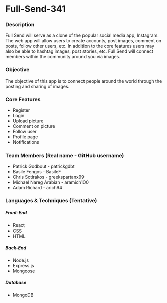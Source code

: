 # Full-Send-341
### Description
Full Send will serve as a clone of the popular social media app, Instagram. The web app will allow users to create accounts, post images, comment on posts, follow other users, etc. In addition to the core features users may also be able to hashtag images, post stories, etc. Full Send will connect members within the community around you via images.

### Objective
The objective of this app is to connect people around the world through the posting and sharing of images.

### Core Features
* Register
* Login
* Upload picture
* Comment on picture
* Follow user
* Profile page
* Notifications

### Team Members (Real name - GitHub username)
* Patrick Godbout - patrickgdbt
* Basile Fengos - BasileF
* Chris Sotirakos - greekspartanx99
* Michael Nareg Arabian - aramich100
* Adam Richard - arich94

### Languages & Techniques (Tentative)
##### Front-End
* React
* CSS
* HTML

##### Back-End
* Node.js
* Express.js
* Mongoose

##### Database
* MongoDB
